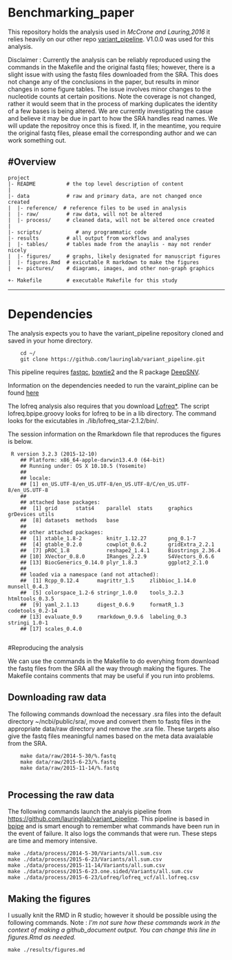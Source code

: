 # Benchmarking_paper

This repository holds the analysis used in *McCrone and Lauring,2016* it relies heavily on our other repo [variant_pipeline](https://github.com/lauringlab/variant_pipeline). V1.0.0 was used for this analysis.

Disclaimer :  Currently the analysis can be reliably reproduced using the commands in the Makefile and the original fastq files; however, there is a slight issue with using the fastq files downloaded from the SRA. This does not change any of the conclusions in the paper, but results in minor changes in some figure tables. The issue involves minor changes to the nucleotide counts at certain positions. Note the coverage is not changed, rather it would seem that in the process of marking duplicates the identity of a few bases is being altered. We are currently investigating the casue and believe it may be due in part to how the SRA handles read names. We will update the repositroy once this is fixed. If, in the meantime, you require the original fastq files, please email the corresponding author and we can work something out.


#Overview
--------

    project
    |- README          # the top level description of content
    |
    |- data            # raw and primary data, are not changed once created
    |  |- reference/  # reference files to be used in analysis
    |  |- raw/         # raw data, will not be altered
    |  |- process/     # cleaned data, will not be altered once created
    |
    |- scripts/           # any programmatic code
    |- results         # all output from workflows and analyses
    |  |- tables/      # tables made from the anaylis - may not render nicely
    |  |- figures/     # graphs, likely designated for manuscript figures
    |  |- figures.Rmd  # exicutable R markdown to make the figures 
    |  +- pictures/    # diagrams, images, and other non-graph graphics

    +- Makefile        # executable Makefile for this study
    
  --------
# Dependencies    
The analysis expects you to have the variant_pipeline repository cloned and saved in your home directory.
```
    cd ~/
    git clone https://github.com/lauringlab/variant_pipeline.git
```
This pipeline requires [fastqc](http://www.bioinformatics.babraham.ac.uk/projects/fastqc/), [bowtie2](http://bowtie-bio.sourceforge.net/bowtie2/index.shtml) and the R package [DeepSNV](https://www.bioconductor.org/packages/release/bioc/html/deepSNV.html).

Information on the dependencies needed to run the varaint\_pipline can be found [here](https://github.com/lauringlab/variant_pipeline)


The lofreq analysis also requires that you download [Lofreq\*](csb5.github.io/lofreq). The script lofreq.bpipe.groovy looks for lofreq to be in a lib directory. The command looks for the exicutables in ./lib/lofreq_star-2.1.2/bin/. 

The session information on the Rmarkdown file that reproduces the figures is below.
```
 R version 3.2.3 (2015-12-10)
    ## Platform: x86_64-apple-darwin13.4.0 (64-bit)
    ## Running under: OS X 10.10.5 (Yosemite)
    ##
    ## locale:
    ## [1] en_US.UTF-8/en_US.UTF-8/en_US.UTF-8/C/en_US.UTF-8/en_US.UTF-8
    ##
    ## attached base packages:
    ##  [1] grid      stats4    parallel  stats     graphics  grDevices utils
    ##  [8] datasets  methods   base
    ##
    ## other attached packages:
    ##  [1] xtable_1.8-2        knitr_1.12.27       png_0.1-7
    ##  [4] gtable_0.2.0        cowplot_0.6.2       gridExtra_2.2.1
    ##  [7] pROC_1.8            reshape2_1.4.1      Biostrings_2.36.4
    ## [10] XVector_0.8.0       IRanges_2.2.9       S4Vectors_0.6.6
    ## [13] BiocGenerics_0.14.0 plyr_1.8.3          ggplot2_2.1.0
    ##
    ## loaded via a namespace (and not attached):
    ##  [1] Rcpp_0.12.4      magrittr_1.5     zlibbioc_1.14.0  munsell_0.4.3
    ##  [5] colorspace_1.2-6 stringr_1.0.0    tools_3.2.3      htmltools_0.3.5
    ##  [9] yaml_2.1.13      digest_0.6.9     formatR_1.3      codetools_0.2-14
    ## [13] evaluate_0.9     rmarkdown_0.9.6  labeling_0.3     stringi_1.0-1
    ## [17] scales_0.4.0


```

#Reproducing the analysis

We can use the commands in the Makefile to do everyhing from download the fastq files from the SRA all the way through making the figures. The Makefile contains comments that may be useful if you run into problems.

## Downloading raw data
The following commands download the necessary .sra files into the default directory ~/ncbi/public/sra/,  move and convert them to fastq files in the appropriate data/raw directory and remove the .sra file. These targets also give the fastq files meaningful names based on the meta data avaialable from the SRA.

```
    make data/raw/2014-5-30/%.fastq
    make data/raw/2015-6-23/%.fastq
    make data/raw/2015-11-14/%.fastq
    
```

## Processing the raw data

The following commands launch the analyis pipeline from https://github.com/lauringlab/variant_pipeline. This pipeline is based in [bpipe](http://bpipe-test-documentation.readthedocs.io/en/latest/) and is smart enough to remember what commands have been run in the event of failure. It also logs the commands that were run. These steps are time and memory intensive.

```
make ./data/process/2014-5-30/Variants/all.sum.csv
make ./data/process/2015-6-23/Variants/all.sum.csv
make ./data/process/2015-11-14/Variants/all.sum.csv
make ./data/process/2015-6-23.one.sided/Variants/all.sum.csv
make ./data/process/2015-6-23/Lofreq/lofreq_vcf/all.lofreq.csv
```

## Making the figures

I usually knit the RMD in R studio; however it should be possible using the following commands. Note : *I'm not sure how these commands work in the context of making a github_document output. You can change this line in figures.Rmd as needed.*

```
make ./results/figures.md
```


